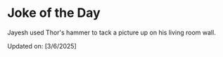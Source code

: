 # Joke of the Day

<!-- #joke -->
Jayesh used Thor's hammer to tack a picture up on his living room wall.

Updated on: [3/6/2025]
<!-- #jokeEnd -->